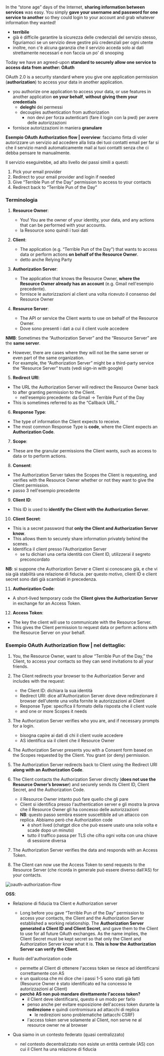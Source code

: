 In the “stone age” days of the Internet, **sharing information between services** was easy. You simply **gave your username and password for one service to another** so they could login to your account and grab whatever information they wanted!
- **terribile**
- già è difficile garantire la sicurezza delle credenziali del servizio stesso, figuriamoci se un servizio deve gestire più credenziali per ogni utente
- inoltre, non c'è alcuna garanzia che il servizio acceda solo ai dati strettamente necessari e non faccia un po' di snooping

Today we have an agreed-upon **standard to securely allow one service to access data from another: OAuth**

OAuth 2.0 is a security standard where you give one application permission (**authorization**) to access your data in another application. 
- you authorize one application to access your data, or use features in another application **on your behalf**, **without giving them your credentials**
    - **deleghi** dei permessi
    - decouples authentication from authorization 
        - non devi per forza autenticarti (fare il login con la pwd) per avere delle autorizzazioni
- fornisce autorizzazioni in maniera **granulare**


**Esempio OAuth Authorization flow | overview**:
facciamo finta di voler autorizzare un servizio ad accedere alla lista dei tuoi contatti email per far si che il servizio mandi automaticamente mail ai tuoi contatti senza che ci debba pensare te manualmente.

Il servizio eseguirebbe, ad alto livello dei passi simili a questi:
1. Pick your email provider
2. Redirect to your email provider and login if needed
3. Give “Terrible Pun of the Day” permission to access to your contacts
4. Redirect back to “Terrible Pun of the Day”



### Terminologia

1. **Resource Owner**:
    - You! You are the owner of your identity, your data, and any actions that can be performed with your accounts.
    - la Resource sono quindi i tuoi dati

2. **Client**:
    - The application (e.g. “Terrible Pun of the Day”) that wants to access data or perform actions **on behalf of the Resource Owner**.
    - detto anche Relying Party

3. **Authorization Server**:
    - The application that knows the Resource Owner, **where the Resource Owner already has an account** (e.g. Gmail nell'esempio precedente).
    - fornisce le autorizzazioni al client una volta ricevuto il consenso del Resource Owner

4. **Resource Server**:
    - The API or service the Client wants to use on behalf of the Resource Owner.
    - Dove sono presenti i dati a cui il client vuole accedere

**NMB**: Sometimes the “Authorization Server” and the “Resource Server” are the **same server**.
- However, there are cases where they will not be the same server or even part of the same organization.
- For example, the “Authorization Server” might be a third-party service the “Resource Server” trusts (vedi sign-in with google)

5. **Redirect URI**:
- The URL the Authorization Server will redirect the Resource Owner back to after granting permission to the Client.
    - nell'esempio precedente: da Gmail -> Terrible Punt of the Day
- This is sometimes referred to as the “Callback URL.”

6. **Response Type**:
- The type of information the Client expects to receive.
- The most common Response Type is **code**, where the Client expects an **Authorization Code**.

7. **Scope**:
- These are the granular permissions the Client wants, such as access to data or to perform actions.

8. **Consent**:
- The Authorization Server takes the Scopes the Client is requesting, and verifies with the Resource Owner whether or not they want to give the Client permission.
- passo 3 nell'esempio precedente

9. **Client ID**: 
- This ID is used to **identify the Client with the Authorization Server**.

10. **Client Secret**:
- This is a secret password that **only the Client and Authorization Server know**.
- This allows them to securely share information privately behind the scenes.
- Identifica il client presso l'Authorization Server
    - se tu dichiari una certa identità con Client ID, utilizzerai il segreto preconcordato

**NB**: si suppone che Authorization Server e Client si conoscano già, e che vi sia già stabilità una relazione di fiducia. per questo motivo, client ID e client secret sono dati già scambiati in precedenza.

11. **Authorization Code**:
- A short-lived temporary code the **Client gives the Authorization Server** in exchange for an Access Token. 

12. **Access Token**:
- The key the client will use to communicate with the Resource Server.
- This gives the Client permission to request data or perform actions with the Resource Server on your behalf.



### Esempio OAuth Authorization flow | nel dettaglio:
1. You, the Resource Owner, want to allow “Terrible Pun of the Day,” the Client, to access your contacts so they can send invitations to all your friends.

2. The Client redirects your browser to the Authorization Server and includes with the request:
    - the Client ID: dichiara la sua identità
    - Redirect URI: dice all'Authorization Server dove deve redirezionare il browser dell'utente una volta fornite le autorizzazioni al Client 
    - Response Type: specifica il formato della risposta che il client vuole
    - and one or more Scopes it needs

3. The Authorization Server verifies who you are, and if necessary prompts for a login.
    - bisogna capire ai dati di chi il client vuole accedere
    - AS identifica sia il client che il Resource Owner

4. The Authorization Server presents you with a Consent form based on the Scopes requested by the Client. You grant (or deny) permission.

5. The Authorization Server redirects back to Client using the Redirect URI **along with an Authorization Code**.

6. The Client contacts the Authorization Server directly (**does not use the Resource Owner’s browser**) and securely sends its Client ID, Client Secret, and the Authorization Code.
    - il Resource Owner intanto può fare quello che gli pare
    - Client si identifica presso l'authentication server e gli mostra la prova che il Resource Owner gli ha concesso delle autorizzazioni
    - **NB**: questo passo sembra essere suscettibile ad un attacco con replica. Abbiamo però che Authorization code
        - è short lived (chatgpt dice che può essere usato una sola volta e scade dopo un minuto)
        - tutto il traffico passa per TLS che cifra ogni volta con una chiave di sessione diversa 

7. The Authorization Server verifies the data and responds with an Access Token.

8. The Client can now use the Access Token to send requests to the Resource Server (che ricorda in generale può essere diverso dall'AS) for your contacts.


![oauth-authorization-flow](img/oauth-authorization-flow.jpg)





**OSS**:

- Relazione di fiducia tra Client e Authorization server
    - Long before you gave “Terrible Pun of the Day” permission to access your contacts, the Client and the Authorization Server established a working relationship. The **Authorization Server generated a Client ID and Client Secret**, and gave them to the Client to use for all future OAuth exchanges. As the name implies, the Client Secret must be kept secret so that only the Client and Authorization Server know what it is. **This is how the Authorization Server can verify the Client.**


- Ruolo dell'authorization code
    - permette al Client di ottenere l'access token se riesce ad identificarsi correttamente con AS
    - è un qualcosa che mi dice che i passi 1-5 sono stati già fatti (Resource Owner è stato identificato ed ha concesso le autorizzazioni al Client)
    - **perchè AS non può mandare direttamente l'access token?**
        - il Client deve identificarsi, questo è un modo per farlo
        - penso anche per evitare esposizione dell'access token durante la **redirezione** e quindi contromisura ad attacchi di replica
            - le redirezioni sono problematiche (attacchi CSRF)
        - l'access token serve solamente al Client, non serve ne al resource owner ne al browser

- Qua siamo in un contesto federato (quasi centralizzato)
    - nel contesto decentralizzato non esiste un entità centrale (AS) con cui il Client ha una relazione di fiducia 